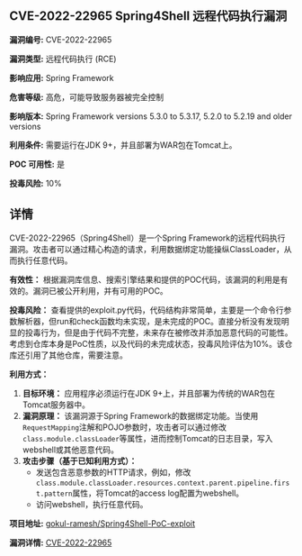 ## CVE-2022-22965 Spring4Shell 远程代码执行漏洞

**漏洞编号:** CVE-2022-22965

**漏洞类型:** 远程代码执行 (RCE)

**影响应用:** Spring Framework

**危害等级:** 高危，可能导致服务器被完全控制

**影响版本:** Spring Framework versions 5.3.0 to 5.3.17, 5.2.0 to 5.2.19 and older versions

**利用条件:** 需要运行在JDK 9+，并且部署为WAR包在Tomcat上。

**POC 可用性:** 是

**投毒风险:** 10%

## 详情

CVE-2022-22965（Spring4Shell）是一个Spring Framework的远程代码执行漏洞。攻击者可以通过精心构造的请求，利用数据绑定功能操纵ClassLoader，从而执行任意代码。

**有效性：**
根据漏洞库信息、搜索引擎结果和提供的POC代码，该漏洞的利用是有效的。漏洞已被公开利用，并有可用的POC。

**投毒风险：**
查看提供的exploit.py代码，代码结构非常简单，主要是一个命令行参数解析器，但run和check函数均未实现，是未完成的POC。直接分析没有发现明显的投毒行为，但是由于代码不完整，未来存在被修改并添加恶意代码的可能性。考虑到仓库本身是PoC性质，以及代码的未完成状态，投毒风险评估为10%。该仓库还引用了其他仓库，需要注意。

**利用方式：**
1.  **目标环境：** 应用程序必须运行在JDK 9+上，并且部署为传统的WAR包在Tomcat服务器中。
2.  **漏洞原理：** 该漏洞源于Spring Framework的数据绑定功能。当使用`RequestMapping`注解和POJO参数时，攻击者可以通过修改`class.module.classLoader`等属性，进而控制Tomcat的日志目录，写入webshell或其他恶意代码。
3.  **攻击步骤（基于已知利用方式）：**
    *   发送包含恶意参数的HTTP请求，例如，修改`class.module.classLoader.resources.context.parent.pipeline.first.pattern`属性，将Tomcat的access log配置为webshell。
    *   访问webshell，执行任意代码。

**项目地址:** [gokul-ramesh/Spring4Shell-PoC-exploit](https://github.com/gokul-ramesh/Spring4Shell-PoC-exploit)

**漏洞详情:** [CVE-2022-22965](https://nvd.nist.gov/vuln/detail/CVE-2022-22965)